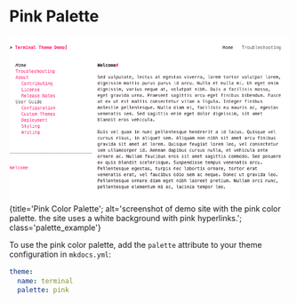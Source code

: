 # Pink Palette

![Pink Color Palette](../../img/palettes/pink.png){title='Pink Color Palette'; alt='screenshot of demo site with the pink color palette.  the site uses a white background with pink hyperlinks.'; class='palette_example'}

To use the pink color palette, add the `palette` attribute to your theme configuration in `mkdocs.yml`:

```yaml
theme:
  name: terminal
  palette: pink
```